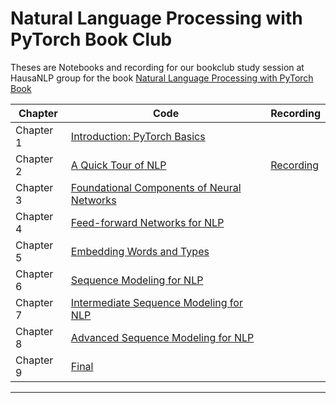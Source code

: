 # Natural Language Processing with PyTorch Book Club

Theses are Notebooks and recording for our bookclub study session at HausaNLP group for the book [Natural Language Processing with PyTorch Book](https://www.amazon.com/Natural-Language-Processing-PyTorch-Applications/dp/1491978236) 




| Chapter  |         Code |   Recording   |
| ------------- | ------------- | ------------- |
| Chapter 1  | [Introduction: PyTorch Basics](https://github.com/shmuhammad2004/nlp_with_pytorch/blob/main/chapters/chapter_1/PyTorch_Basics.ipynb) |   |
| Chapter 2  |  [A Quick Tour of NLP](https://github.com/shmuhammad2004/nlp_with_pytorch/blob/main/chapters/chapter_2/chapter2.ipynb)| [Recording](https://www.youtube.com/watch?v=5FvqMTYXqGo)  |
| Chapter 3  | [Foundational Components of Neural Networks]() |   |
| Chapter 4  | [Feed-forward Networks for NLP]() |   |
| Chapter 5  | [Embedding Words and Types]() |   |
| Chapter 6  | [Sequence Modeling for NLP]() |   |
| Chapter 7  | [Intermediate Sequence Modeling for NLP]() |   |
| Chapter 8  | [Advanced Sequence Modeling for NLP]()|   |
| Chapter 9  | [Final]() |   |

****
